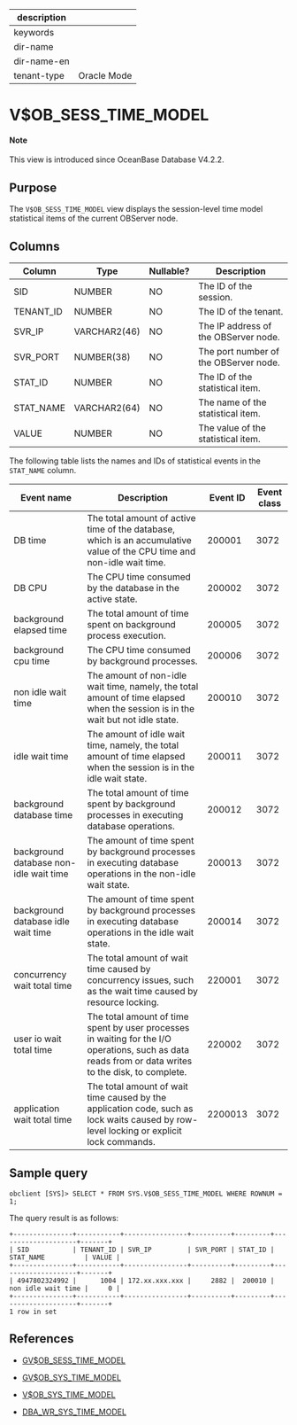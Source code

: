| description ||
|---|---|
| keywords ||
| dir-name ||
| dir-name-en ||
| tenant-type | Oracle Mode |

# V$OB_SESS_TIME_MODEL

<main id="notice" type='explain'>
<h4>Note</h4>
<p>This view is introduced since OceanBase Database V4.2.2. </p>
</main>

## Purpose

The `V$OB_SESS_TIME_MODEL` view displays the session-level time model statistical items of the current OBServer node.

## Columns

| **Column** | **Type** | **Nullable?** | **Description** |
|------------|-------------|---------------------|----------------------------------------|
| SID | NUMBER | NO | The ID of the session. |
| TENANT_ID | NUMBER | NO | The ID of the tenant. |
| SVR_IP | VARCHAR2(46) | NO | The IP address of the OBServer node. |
| SVR_PORT | NUMBER(38) | NO | The port number of the OBServer node. |
| STAT_ID | NUMBER | NO | The ID of the statistical item. |
| STAT_NAME | VARCHAR2(64) | NO | The name of the statistical item. |
| VALUE | NUMBER | NO | The value of the statistical item. |

The following table lists the names and IDs of statistical events in the `STAT_NAME` column.

| Event name | Description | Event ID | Event class |
| ------------|------|------------|----------------|
| DB time | The total amount of active time of the database, which is an accumulative value of the CPU time and non-idle wait time. | 200001 | 3072 |
| DB CPU | The CPU time consumed by the database in the active state. | 200002 | 3072 |
| background elapsed time | The total amount of time spent on background process execution. | 200005 | 3072 |
| background cpu time | The CPU time consumed by background processes. | 200006 | 3072 |
| non idle wait time | The amount of non-idle wait time, namely, the total amount of time elapsed when the session is in the wait but not idle state. | 200010 | 3072 |
| idle wait time | The amount of idle wait time, namely, the total amount of time elapsed when the session is in the idle wait state. | 200011 | 3072 |
| background database time | The total amount of time spent by background processes in executing database operations. | 200012 | 3072 |
| background database non-idle wait time | The amount of time spent by background processes in executing database operations in the non-idle wait state. | 200013 | 3072 |
| background database idle wait time | The amount of time spent by background processes in executing database operations in the idle wait state. | 200014 | 3072 |
| concurrency wait total time | The total amount of wait time caused by concurrency issues, such as the wait time caused by resource locking. | 220001 | 3072 |
| user io wait total time | The total amount of time spent by user processes in waiting for the I/O operations, such as data reads from or data writes to the disk, to complete. | 220002 | 3072 |
| application wait total time | The total amount of wait time caused by the application code, such as lock waits caused by row-level locking or explicit lock commands. | 2200013 | 3072 |

## Sample query

```shell
obclient [SYS]> SELECT * FROM SYS.V$OB_SESS_TIME_MODEL WHERE ROWNUM = 1;
```

The query result is as follows:

```shell
+---------------+-----------+----------------+----------+---------+--------------------+-------+
| SID           | TENANT_ID | SVR_IP         | SVR_PORT | STAT_ID | STAT_NAME          | VALUE |
+---------------+-----------+----------------+----------+---------+--------------------+-------+
| 4947802324992 |      1004 | 172.xx.xxx.xxx |     2882 |  200010 | non idle wait time |     0 |
+---------------+-----------+----------------+----------+---------+--------------------+-------+
1 row in set
```

## References

* [GV$OB_SESS_TIME_MODEL](16800.gv-ob_sess_time_model-of-oracle-mode.md)

* [GV$OB_SYS_TIME_MODEL](17000.gv-ob_sys_time_model-of-oracle-mode.md)

* [V$OB_SYS_TIME_MODEL](17100.v-ob_sys_time_model-of-oracle-mode.md)

* [DBA_WR_SYS_TIME_MODEL](../200.dictionary-view-of-oracle-mode/33100.dba_wr_sys_time_model-of-oracle-mode.md)
